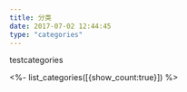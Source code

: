 ```yaml
---
title: 分类
date: 2017-07-02 12:44:45
type: "categories"
---
```


testcategories

<%- list_categories([{show_count:true}]) %>
